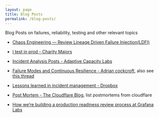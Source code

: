 ```yaml
---
layout: page
title: Blog Posts
permalink: /blog-posts/
---
```


Blog Posts on failures, reliability, testing and other relevant topics

- [Chaos Engineering — Review Lineage Driven Failure Injection(LDFI)](https://medium.com/becloudy/chaos-engineering-review-lineage-driven-failure-injection-ldfi-a1c831abe504)

- [I test in prod - Charity Majors](https://increment.com/testing/i-test-in-production/)

- [Incident Analysis Posts - Adaptive Capacity Labs](https://adaptivecapacitylabs.com/blog/category/incident-analysis)

- [Failure Modes and Continuous Resilience - Adrian cockcroft](https://medium.com/@adrianco/failure-modes-and-continuous-resilience-6553078caad5), also see [this thread](https://twitter.com/daveadams/status/1285987768749961220)

- [Lessons learned in incident management - Dropbox](https://dropbox.tech/infrastructure/lessons-learned-in-incident-management)

- [Post Mortem - The Cloudflare Blog](https://blog.cloudflare.com/tag/postmortem), list postmortems from cloudflare

- [How we’re building a production readiness review process at Grafana Labs](https://grafana.com/blog/2021/10/13/how-were-building-a-production-readiness-review-process-at-grafana-labs/)

